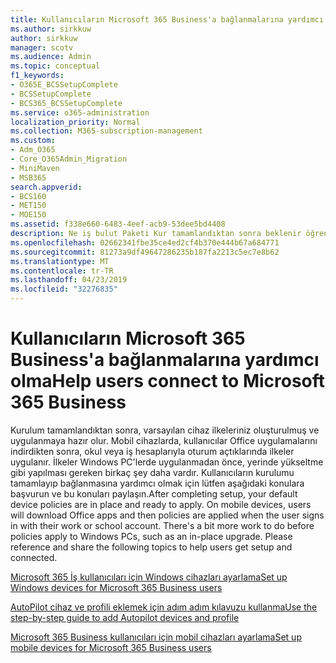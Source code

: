 ```yaml
---
title: Kullanıcıların Microsoft 365 Business'a bağlanmalarına yardımcı olma
ms.author: sirkkuw
author: sirkkuw
manager: scotv
ms.audience: Admin
ms.topic: conceptual
f1_keywords:
- O365E_BCSSetupComplete
- BCSSetupComplete
- BCS365_BCSSetupComplete
ms.service: o365-administration
localization_priority: Normal
ms.collection: M365-subscription-management
ms.custom:
- Adm_O365
- Core_O365Admin_Migration
- MiniMaven
- MSB365
search.appverid:
- BCS160
- MET150
- MOE150
ms.assetid: f338e660-6483-4eef-acb9-53dee5bd4408
description: Ne iş bulut Paketi Kur tamamlandıktan sonra beklenir öğrenin.
ms.openlocfilehash: 02662341fbe35ce4ed2cf4b370e444b67a684771
ms.sourcegitcommit: 81273a9df49647286235b187fa2213c5ec7e8b62
ms.translationtype: MT
ms.contentlocale: tr-TR
ms.lasthandoff: 04/23/2019
ms.locfileid: "32276835"
---
```

# <a name="help-users-connect-to-microsoft-365-business"></a><span data-ttu-id="1ff07-103">Kullanıcıların Microsoft 365 Business'a bağlanmalarına yardımcı olma</span><span class="sxs-lookup"><span data-stu-id="1ff07-103">Help users connect to Microsoft 365 Business</span></span>

<span data-ttu-id="1ff07-p101">Kurulum tamamlandıktan sonra, varsayılan cihaz ilkeleriniz oluşturulmuş ve uygulanmaya hazır olur. Mobil cihazlarda, kullanıcılar Office uygulamalarını indirdikten sonra, okul veya iş hesaplarıyla oturum açtıklarında ilkeler uygulanır. İlkeler Windows PC'lerde uygulanmadan önce, yerinde yükseltme gibi yapılması gereken birkaç şey daha vardır. Kullanıcıların kurulumu tamamlayıp bağlanmasına yardımcı olmak için lütfen aşağıdaki konulara başvurun ve bu konuları paylaşın.</span><span class="sxs-lookup"><span data-stu-id="1ff07-p101">After completing setup, your default device policies are in place and ready to apply. On mobile devices, users will download Office apps and then policies are applied when the user signs in with their work or school account. There's a bit more work to do before policies apply to Windows PCs, such as an in-place upgrade. Please reference and share the following topics to help users get setup and connected.</span></span>
  
[<span data-ttu-id="1ff07-108">Microsoft 365 İş kullanıcıları için Windows cihazları ayarlama</span><span class="sxs-lookup"><span data-stu-id="1ff07-108">Set up Windows devices for Microsoft 365 Business users</span></span>](set-up-windows-devices.md)
  
[<span data-ttu-id="1ff07-109">AutoPilot cihaz ve profili eklemek için adım adım kılavuzu kullanma</span><span class="sxs-lookup"><span data-stu-id="1ff07-109">Use the step-by-step guide to add Autopilot devices and profile</span></span>](add-autopilot-devices-and-profile.md)
  
[<span data-ttu-id="1ff07-110">Microsoft 365 Business kullanıcıları için mobil cihazları ayarlama</span><span class="sxs-lookup"><span data-stu-id="1ff07-110">Set up mobile devices for Microsoft 365 Business users</span></span>](set-up-mobile-devices.md)
  

